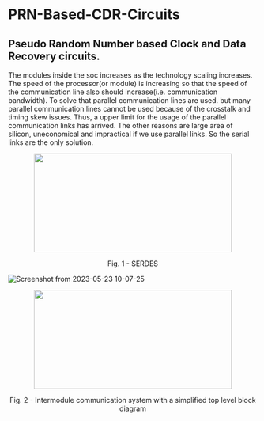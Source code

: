 # PRN-Based-CDR-Circuits
## Pseudo Random Number based Clock and Data Recovery circuits.


The modules inside the soc increases as the technology scaling increases. The speed of the processor(or module) is increasing so that the speed of the communication line also should increase(i.e. communication bandwidth). To solve that parallel communication lines are used. but many parallel communication lines cannot be used because of the crosstalk and timing skew issues. Thus, a upper limit for the usage of the parallel communication links has arrived. The other reasons are large area of silicon, uneconomical and impractical if we use parallel links. So the serial links are the only solution.


<p align="center">
<img src="https://github.com/Abd1997-Dev/PRN-Based-CDR-Circuits/assets/73669849/87046aba-7341-4e40-baf2-46a888475a1c" width="400" height="200">
</p>
<p align = "center">
Fig. 1 - SERDES
</p>

![Screenshot from 2023-05-23 10-07-25](https://github.com/Abd1997-Dev/PRN-Based-CDR-Circuits/assets/73669849/23b50680-43b6-4b08-8ff6-800a432cf10a)

<p align="center">
<img src="https://github.com/Abd1997-Dev/PRN-Based-CDR-Circuits/assets/73669849/23b50680-43b6-4b08-8ff6-800a432cf10a" width="400" height="200">
</p>
<p align = "center">
Fig. 2 - Intermodule communication system with a simplified top level block diagram
</p>

